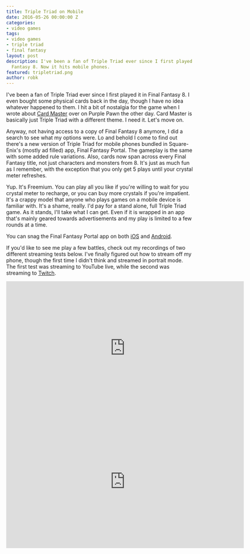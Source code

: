 ```yaml
---
title: Triple Triad on Mobile
date: 2016-05-26 00:00:00 Z
categories:
- video games
tags:
- video games
- triple triad
- final fantasy
layout: post
description: I've been a fan of Triple Triad ever since I first played it in Final
  Fantasy 8. Now it hits mobile phones.
featured: tripletriad.png
author: robk
---
```


I've been a fan of Triple Triad ever since I first played it in Final Fantasy 8. I even bought some physical cards back in the day, though I have no idea whatever happened to them. I hit a bit of nostalgia for the game when I wrote about [Card Master](http://www.purplepawn.com/2016/05/card-master-up-on-prefundia/) over on Purple Pawn the other day. Card Master is basically just Triple Triad with a different theme. I need it. Let's move on.

Anyway, not having access to a copy of Final Fantasy 8 anymore, I did a search to see what my options were. Lo and behold I come to find out there's a new version of Triple Triad for mobile phones bundled in Square-Enix's (mostly ad filled) app, Final Fantasy Portal. The gameplay is the same with some added rule variations. Also, cards now span across every Final Fantasy title, not just characters and monsters from 8. It's just as much fun as I remember, with the exception that you only get 5 plays until your crystal meter refreshes.

Yup. It's Freemium. You can play all you like if you're willing to wait for you crystal meter to recharge, or you can buy more crystals if you're impatient. It's a crappy model that anyone who plays games on a mobile device is familiar with. It's a shame, really. I'd pay for a stand alone, full Triple Triad game. As it stands, I'll take what I can get. Even if it is wrapped in an app that's mainly geared towards advertisements and my play is limited to a few rounds at a time.

You can snag the Final Fantasy Portal app on both [iOS](https://itunes.apple.com/us/app/final-fantasy-portal-app/id933149812?mt=8) and [Android](https://play.google.com/store/apps/details?id=com.square_enix.ffportal_w.googleplay&hl=en).

If you'd like to see me play a few battles, check out my recordings of two different streaming tests below. I've finally figured out how to stream off my phone, though the first time I didn't think and streamed in portrait mode. The first test was streaming to YouTube live, while the second was streaming to [Twitch](http://twitch.tv/rkalajian).

<iframe width="640" height="360" src="https://www.youtube.com/embed/U9ZXlVgLyLY" frameborder="0" allowfullscreen></iframe>

<iframe width="640" height="360" src="https://www.youtube.com/embed/Pwf60ITyYf4" frameborder="0" allowfullscreen></iframe>
